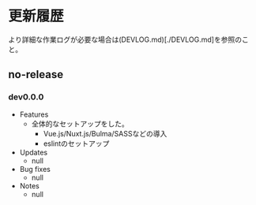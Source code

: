 # 更新履歴

より詳細な作業ログが必要な場合は(DEVLOG.md)[./DEVLOG.md]を参照のこと。

## no-release
### dev0.0.0
- Features
  - 全体的なセットアップをした。
    - Vue.js/Nuxt.js/Bulma/SASSなどの導入
    - eslintのセットアップ
- Updates
  - null
- Bug fixes
  - null
- Notes
  - null
